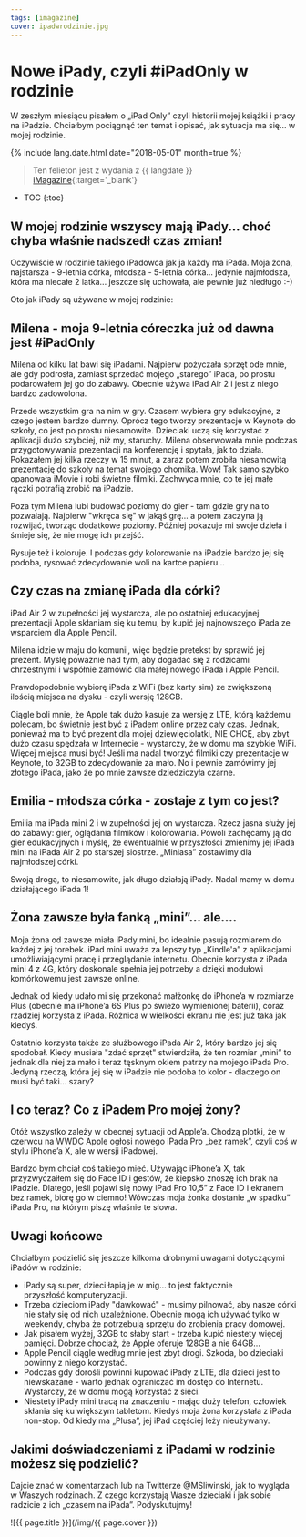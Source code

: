 ```yaml
---
tags: [imagazine]
cover: ipadwrodzinie.jpg
---
```


# Nowe iPady, czyli #iPadOnly w rodzinie

W zeszłym miesiącu pisałem o „iPad Only” czyli historii mojej książki i pracy na iPadzie. Chciałbym pociągnąć ten temat i opisać, jak sytuacja ma się... w mojej rodzinie.

<!--More-->

{% include lang.date.html date="2018-05-01" month=true %}

> Ten felieton jest z wydania z {{ langdate }} [iMagazine](https://imagazine.pl){:target='_blank'}

* TOC
{:toc}

## W mojej rodzinie wszyscy mają iPady... choć chyba właśnie nadszedł czas zmian!

Oczywiście w rodzinie takiego iPadowca jak ja każdy ma iPada. Moja żona, najstarsza - 9-letnia córka, młodsza - 5-letnia córka... jedynie najmłodsza, która ma niecałe 2 latka... jeszcze się uchowała, ale pewnie już niedługo :-)

Oto jak iPady są używane w mojej rodzinie:

## Milena - moja 9-letnia córeczka już od dawna jest #iPadOnly

Milena od kilku lat bawi się iPadami. Najpierw pożyczała sprzęt ode mnie, ale gdy podrosła, zamiast sprzedać mojego „starego” iPada, po prostu podarowałem jej go do zabawy. Obecnie używa iPad Air 2 i jest z niego bardzo zadowolona.

Przede wszystkim gra na nim w gry. Czasem wybiera gry edukacyjne, z czego jestem bardzo dumny. Oprócz tego tworzy prezentacje w Keynote do szkoły, co jest po prostu niesamowite. Dzieciaki uczą się korzystać z aplikacji dużo szybciej, niż my, staruchy. Milena obserwowała mnie podczas przygotowywania prezentacji na konferencję i spytała, jak to działa. Pokazałem jej kilka rzeczy w 15 minut, a zaraz potem zrobiła niesamowitą prezentację do szkoły na temat swojego chomika. Wow! Tak samo szybko opanowała iMovie i robi świetne filmiki. Zachwyca mnie, co te jej małe rączki potrafią zrobić na iPadzie.

Poza tym Milena lubi budować poziomy do gier - tam gdzie gry na to pozwalają. Najpierw "wkręca się" w jakąś grę... a potem zaczyna ją rozwijać, tworząc dodatkowe poziomy. Później pokazuje mi swoje dzieła i śmieje się, że nie mogę ich przejść.

Rysuje też i koloruje. I podczas gdy kolorowanie na iPadzie bardzo jej się podoba, rysować  zdecydowanie woli na kartce papieru...

## Czy czas na zmianę iPada dla córki?

iPad Air 2 w zupełności jej wystarcza, ale po ostatniej edukacyjnej prezentacji Apple skłaniam się ku temu, by kupić jej najnowszego iPada ze wsparciem dla Apple Pencil.

Milena idzie w maju do komunii, więc będzie pretekst by sprawić jej prezent. Myślę poważnie nad tym, aby dogadać się z rodzicami chrzestnymi i współnie zamówić dla małej nowego iPada i Apple Pencil.

Prawdopodobnie wybiorę iPada z WiFi (bez karty sim) ze zwiększoną ilością miejsca na dysku - czyli wersję 128GB.

Ciągle boli mnie, że Apple tak dużo kasuje za wersję z LTE, którą każdemu polecam, bo świetnie jest być z iPadem online przez cały czas. Jednak, ponieważ ma to być prezent dla mojej dziewięciolatki, NIE CHCĘ, aby zbyt dużo czasu spędzała w Internecie - wystarczy, że w domu ma szybkie WiFi. Więcej miejsca musi być! Jeśli ma nadal tworzyć filmiki czy prezentacje w Keynote, to 32GB to zdecydowanie za mało. No i pewnie zamówimy jej złotego iPada, jako że po mnie zawsze dziedziczyła czarne.

## Emilia - młodsza córka - zostaje z tym co jest?

Emilia ma iPada mini 2 i w zupełności jej on wystarcza. Rzecz jasna służy jej do zabawy: gier, oglądania filmików i kolorowania. Powoli zachęcamy ją do gier edukacyjnych i myślę, że ewentualnie w przyszłości zmienimy jej iPada mini na iPada Air 2 po starszej siostrze. „Miniasa” zostawimy dla najmłodszej córki.

Swoją drogą, to niesamowite, jak długo działają iPady. Nadal mamy w domu działającego iPada 1!

## Żona zawsze była fanką „mini”... ale....

Moja żona od zawsze miała iPady mini, bo idealnie pasują rozmiarem do każdej z jej torebek. iPad mini uważa za lepszy typ „Kindle'a” z aplikacjami umożliwiającymi pracę i przeglądanie internetu. Obecnie korzysta z iPada mini 4 z 4G, który doskonale spełnia jej potrzeby a dzięki modułowi komórkowemu jest zawsze online.

Jednak od kiedy udało mi się przekonać małżonkę do iPhone’a w rozmiarze Plus (obecnie ma iPhone’a 6S Plus po świeżo wymienionej baterii), coraz rzadziej korzysta z iPada. Różnica w wielkości ekranu nie jest już taka jak kiedyś.

Ostatnio korzysta także ze służbowego iPada Air 2, który bardzo jej się spodobał. Kiedy musiała "zdać sprzęt" stwierdziła, że ten rozmiar „mini” to jednak dla niej za mało i teraz tęsknym okiem patrzy na mojego iPada Pro. Jedyną rzeczą, która jej się w iPadzie nie podoba to kolor - dlaczego on musi być taki... szary?

## I co teraz? Co z iPadem Pro mojej żony?

Otóż wszystko zależy w obecnej sytuacji od Apple’a. Chodzą plotki, że w czerwcu na WWDC Apple ogłosi nowego iPada Pro „bez ramek”, czyli coś w stylu iPhone’a X, ale w wersji iPadowej.

Bardzo bym chciał coś takiego mieć. Używając iPhone’a X, tak przyzwyczaiłem się do Face ID i gestów, że kiepsko znoszę ich brak na iPadzie. Dlatego, jeśli pojawi się nowy iPad Pro 10,5” z Face ID i ekranem bez ramek, biorę go w ciemno! Wówczas moja żonka dostanie „w spadku” iPada Pro, na którym piszę właśnie te słowa.

## Uwagi końcowe

Chciałbym podzielić się jeszcze kilkoma drobnymi uwagami dotyczącymi iPadów w rodzinie:

- iPady są super, dzieci łapią je w mig... to jest faktycznie przyszłość komputeryzacji.
- Trzeba dzieciom iPady "dawkować" - musimy pilnować, aby nasze córki nie stały się od nich uzależnione. Obecnie mogą ich używać tylko w weekendy, chyba że potrzebują sprzętu do zrobienia pracy domowej.
- Jak pisałem wyżej, 32GB to słaby start - trzeba kupić niestety więcej pamięci. Dobrze chociaż, że Apple oferuje 128GB a nie 64GB...
- Apple Pencil ciągle według mnie jest zbyt drogi. Szkoda, bo dzieciaki powinny z niego korzystać.
- Podczas gdy dorośli powinni kupować iPady z LTE, dla dzieci jest to niewskazane - warto jednak ograniczać im dostęp do Internetu. Wystarczy, że w domu mogą korzystać z sieci.
- Niestety iPady mini tracą na znaczeniu - mając duży telefon, człowiek skłania się ku większym tabletom. Kiedyś moja żona korzystała z iPada non-stop. Od kiedy ma „Plusa”, jej iPad częściej leży nieużywany.

## Jakimi doświadczeniami z iPadami w rodzinie możesz się podzielić?

Dajcie znać w komentarzach lub na Twitterze @MSliwinski, jak to wygląda w Waszych rodzinach. Z czego korzystają Wasze dzieciaki i jak sobie radzicie z ich „czasem na iPada”. Podyskutujmy!

![{{ page.title }}](/img/{{ page.cover }})

[n]: https://michael.gratis/nozbe_pl